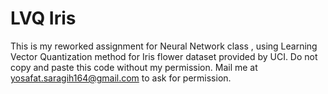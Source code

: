 # LVQ Iris
This is my reworked assignment for Neural Network class , using Learning Vector Quantization method for Iris flower dataset provided by UCI.
Do not copy and paste this code without my permission. Mail me at yosafat.saragih164@gmail.com to ask for permission.
